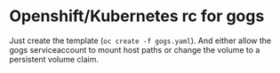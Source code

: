# Openshift/Kubernetes rc for gogs

Just create the template (`oc create -f gogs.yaml`). And either allow the gogs
serviceaccount to mount host paths or change the volume to a persistent volume
claim.
